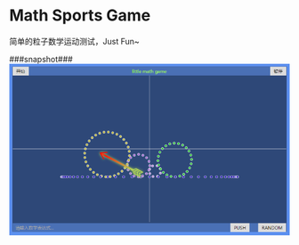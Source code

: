 # Math Sports Game
简单的粒子数学运动测试，Just Fun~

###snapshot###
![image](snapshot/test.png)

<!--
###demo###
See [here](http://tt-cc.cc/front-end/jquery-game/mathame)
-->